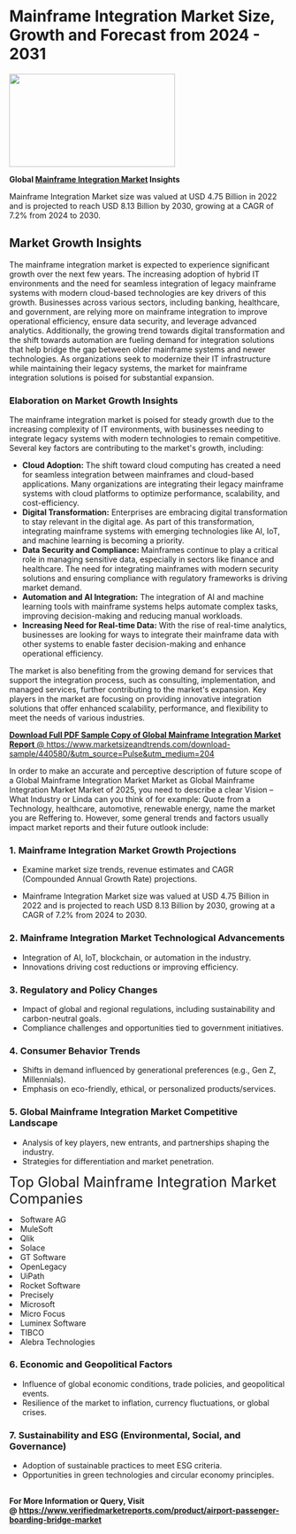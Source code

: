 <H1>Mainframe Integration Market Size, Growth and Forecast from 2024 - 2031</H1><img class="aligncenter size-medium wp-image-584254" src="https://thirdeyenews.in/wp-content/uploads/2024/09/Global-Market-Research-300x168.jpeg" alt="" width="300" height="168" /><p><strong>Global&nbsp;<a href="https://www.marketsizeandtrends.com/download-sample/440580/&amp;utm_source=Pulse&amp;utm_medium=204">Mainframe Integration Market</a> Insights</strong></p><p>Mainframe Integration Market size was valued at USD 4.75 Billion in 2022 and is projected to reach USD 8.13 Billion by 2030, growing at a CAGR of 7.2% from 2024 to 2030.</p><p><h2>Market Growth Insights</h2> <p>The mainframe integration market is expected to experience significant growth over the next few years. The increasing adoption of hybrid IT environments and the need for seamless integration of legacy mainframe systems with modern cloud-based technologies are key drivers of this growth. Businesses across various sectors, including banking, healthcare, and government, are relying more on mainframe integration to improve operational efficiency, ensure data security, and leverage advanced analytics. Additionally, the growing trend towards digital transformation and the shift towards automation are fueling demand for integration solutions that help bridge the gap between older mainframe systems and newer technologies. As organizations seek to modernize their IT infrastructure while maintaining their legacy systems, the market for mainframe integration solutions is poised for substantial expansion.</p> <p><a href="#"></a></p> <h3>Elaboration on Market Growth Insights</h3> <p>The mainframe integration market is poised for steady growth due to the increasing complexity of IT environments, with businesses needing to integrate legacy systems with modern technologies to remain competitive. Several key factors are contributing to the market's growth, including:</p> <ul> <li><strong>Cloud Adoption:</strong> The shift toward cloud computing has created a need for seamless integration between mainframes and cloud-based applications. Many organizations are integrating their legacy mainframe systems with cloud platforms to optimize performance, scalability, and cost-efficiency.</li> <li><strong>Digital Transformation:</strong> Enterprises are embracing digital transformation to stay relevant in the digital age. As part of this transformation, integrating mainframe systems with emerging technologies like AI, IoT, and machine learning is becoming a priority.</li> <li><strong>Data Security and Compliance:</strong> Mainframes continue to play a critical role in managing sensitive data, especially in sectors like finance and healthcare. The need for integrating mainframes with modern security solutions and ensuring compliance with regulatory frameworks is driving market demand.</li> <li><strong>Automation and AI Integration:</strong> The integration of AI and machine learning tools with mainframe systems helps automate complex tasks, improving decision-making and reducing manual workloads.</li> <li><strong>Increasing Need for Real-time Data:</strong> With the rise of real-time analytics, businesses are looking for ways to integrate their mainframe data with other systems to enable faster decision-making and enhance operational efficiency.</li> </ul> <p>The market is also benefiting from the growing demand for services that support the integration process, such as consulting, implementation, and managed services, further contributing to the market's expansion. Key players in the market are focusing on providing innovative integration solutions that offer enhanced scalability, performance, and flexibility to meet the needs of various industries.</p> <p><a href="#"></p><p><span class=""><strong>Download Full PDF Sample Copy of Global Mainframe Integration Market Report</strong> @ <a href="https://www.marketsizeandtrends.com/download-sample/440580/&amp;utm_source=Pulse&amp;utm_medium=204" target="_blank">https://www.marketsizeandtrends.com/download-sample/440580/&amp;utm_source=Pulse&amp;utm_medium=204</a></span></p><p>In order to make an accurate and perceptive description of future scope of a Global&nbsp;Mainframe Integration Market Market as Global&nbsp;Mainframe Integration Market Market of 2025, you need to describe a clear Vision &ndash; What Industry or Linda can you think of for example: Quote from a Technology, healthcare, automotive, renewable energy, name the market you are Reffering to. However, some general trends and factors usually impact market reports and their future outlook include:</p><h3>1.&nbsp;<strong>Mainframe Integration Market Growth Projections</strong></h3><ul><li>Examine market size trends, revenue estimates and CAGR (Compounded Annual Growth Rate) projections.</li><li><p>Mainframe Integration Market size was valued at USD 4.75 Billion in 2022 and is projected to reach USD 8.13 Billion by 2030, growing at a CAGR of 7.2% from 2024 to 2030.</p></li></ul><h3>2.&nbsp;<strong>Mainframe Integration Market Technological Advancements</strong></h3><ul><li>Integration of AI, IoT, blockchain, or automation in the industry.</li><li>Innovations driving cost reductions or improving efficiency.</li></ul><h3>3.&nbsp;<strong>Regulatory and Policy Changes</strong></h3><ul><li>Impact of global and regional regulations, including sustainability and carbon-neutral goals.</li><li>Compliance challenges and opportunities tied to government initiatives.</li></ul><h3>4.&nbsp;<strong>Consumer Behavior Trends</strong></h3><ul><li>Shifts in demand influenced by generational preferences (e.g., Gen Z, Millennials).</li><li>Emphasis on eco-friendly, ethical, or personalized products/services.</li></ul><h3>5.&nbsp;<strong>Global Mainframe Integration Market Competitive Landscape</strong></h3><ul><li>Analysis of key players, new entrants, and partnerships shaping the industry.</li><li>Strategies for differentiation and market penetration.</li></ul><p data-pm-slice="1 1 []"><span style="color: inherit; font-family: inherit; font-size: 25px;">Top Global Mainframe Integration Market Companies</span></p><div class="" data-test-id=""><p><li>Software AG</li><li> MuleSoft</li><li> Qlik</li><li> Solace</li><li> GT Software</li><li> OpenLegacy</li><li> UiPath</li><li> Rocket Software</li><li> Precisely</li><li> Microsoft</li><li> Micro Focus</li><li> Luminex Software</li><li> TIBCO</li><li> Alebra Technologies</li></p></div><h3>6.&nbsp;<strong>Economic and Geopolitical Factors</strong></h3><ul><li>Influence of global economic conditions, trade policies, and geopolitical events.</li><li>Resilience of the market to inflation, currency fluctuations, or global crises.</li></ul><h3>7.&nbsp;<strong>Sustainability and ESG (Environmental, Social, and Governance)</strong></h3><ul><li>Adoption of sustainable practices to meet ESG criteria.</li><li>Opportunities in green technologies and circular economy principles.</li></ul><h2><strong style="font-size: 14px;">For More Information or Query, Visit @&nbsp;</strong><a style="background-color: #ffffff; font-size: 14px;" href="https://www.marketsizeandtrends.com/report/mainframe-integration-market/" target="_blank">https://www.verifiedmarketreports.com/product/airport-passenger-boarding-bridge-market</a></h2>
